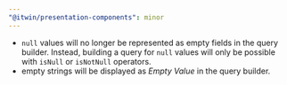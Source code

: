 ```yaml
---
"@itwin/presentation-components": minor
---
```


- `null` values will no longer be represented as empty fields in the query builder. Instead, building a query for `null` values will only be possible with `isNull` or `isNotNull` operators.
- empty strings will be displayed as _Empty Value_ in the query builder.
